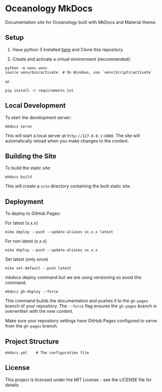 # Oceanology MkDocs

Documentation site for Oceanology built with MkDocs and Material theme.

## Setup

1. Have python 3 installed [here](https://www.python.org/downloads/) and Clone this repository

2. Create and activate a virtual environment (recommended):
```
python -m venv venv
source venv/bin/activate  # On Windows, use `venv\Scripts\activate`
```
or
```
pip install -r requirements.txt
```

## Local Development

To start the development server:
```
mkdocs serve
```
This will start a local server at `http://127.0.0.1:8000`. The site will automatically reload when you make changes to the content.

## Building the Site

To build the static site:
```
mkdocs build
```
This will create a `site` directory containing the built static site.

## Deployment

To deploy to GitHub Pages:


For latest (x.x.x)
```
mike deploy --push --update-aliases vx.x.x latest
```

For non latest (x.x.x)
```
mike deploy --push --update-aliases vx.x.x
```

Set latest (only once)
```
mike set-default --push latest
```
mkdocs deploy command but we are using versioning so avoid this command.
```
mkdocs gh-deploy --force
```
This command builds the documentation and pushes it to the `gh-pages` branch of your repository. The `--force` flag ensures the `gh-pages` branch is overwritten with the new content.

Make sure your repository settings have GitHub Pages configured to serve from the `gh-pages` branch.

## Project Structure

```
mkdocs.yml    # The configuration file
```

## License

This project is licensed under the MIT License - see the LICENSE file for details.
